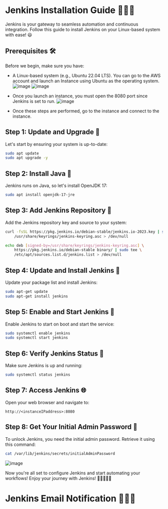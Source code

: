 # Jenkins Installation Guide 👨‍💻🚀

Jenkins is your gateway to seamless automation and continuous integration. Follow this guide to install Jenkins on your Linux-based system with ease! 😃

## Prerequisites 🛠️

Before we begin, make sure you have:

- A Linux-based system (e.g., Ubuntu 22.04 LTS). You can go to the AWS account and launch an Instance using Ubuntu as the operating system.
![image](https://github.com/sayanalokesh/Jenkins/assets/105637305/96aaaa47-0e34-4554-ac5d-ee5c643b0b87)
![image](https://github.com/sayanalokesh/Jenkins/assets/105637305/52442664-d2cd-43d9-97d6-d8f158ac9b9a)

- Once you launch an instance, you must open the 8080 port since Jenkins is set to run.
![image](https://github.com/sayanalokesh/Jenkins/assets/105637305/d6d43d5d-39a5-4a3d-b2a7-19145ec7121b)

- Once these steps are performed, go to the instance and connect to the instance.

## Step 1: Update and Upgrade 🔄

Let's start by ensuring your system is up-to-date:

```bash
sudo apt update
sudo apt upgrade -y
```

## Step 2: Install Java 🍵

Jenkins runs on Java, so let's install OpenJDK 17:

```bash
sudo apt install openjdk-17-jre
```

## Step 3: Add Jenkins Repository 🔑

Add the Jenkins repository key and source to your system:

```bash
curl -fsSL https://pkg.jenkins.io/debian-stable/jenkins.io-2023.key | sudo tee \
    /usr/share/keyrings/jenkins-keyring.asc > /dev/null
```

```bash
echo deb [signed-by=/usr/share/keyrings/jenkins-keyring.asc] \
    https://pkg.jenkins.io/debian-stable binary/ | sudo tee \
    /etc/apt/sources.list.d/jenkins.list > /dev/null
```

## Step 4: Update and Install Jenkins 🚀

Update your package list and install Jenkins:

```bash
sudo apt-get update
sudo apt-get install jenkins
```

## Step 5: Enable and Start Jenkins 🏁

Enable Jenkins to start on boot and start the service:

```bash
sudo systemctl enable jenkins
sudo systemctl start jenkins
```

## Step 6: Verify Jenkins Status 🚦

Make sure Jenkins is up and running:

```bash
sudo systemctl status jenkins
```

## Step 7: Access Jenkins 🌐

Open your web browser and navigate to:

```
http://<instanceIPaddress>:8080
```

## Step 8: Get Your Initial Admin Password 🤖

To unlock Jenkins, you need the initial admin password. Retrieve it using this command:

```bash
cat /var/lib/jenkins/secrets/initialAdminPassword
```
![image](https://github.com/sayanalokesh/Jenkins/assets/105637305/1c268480-02ee-443a-8b3c-a1555b4afea5)

Now you're all set to configure Jenkins and start automating your workflows! Enjoy your journey with Jenkins! 🎉👩‍💻👨‍💻

# Jenkins Email Notification 👨‍💻🚀
